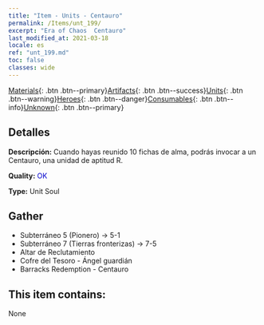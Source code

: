 ```yaml
---
title: "Item - Units - Centauro"
permalink: /Items/unt_199/
excerpt: "Era of Chaos  Centauro"
last_modified_at: 2021-03-18
locale: es
ref: "unt_199.md"
toc: false
classes: wide
---
```

 [Materials](/es/Items/){: .btn .btn--primary}[Artifacts](/es/Items/Artifacts/){: .btn .btn--success}[Units](/es/Items/Units/){: .btn .btn--warning}[Heroes](/es/Items/Heroes/){: .btn .btn--danger}[Consumables](/es/Items/Consumables/){: .btn .btn--info}[Unknown](/es/Items/Unknown/){: .btn .btn--primary}

## Detalles
 **Descripción:** Cuando hayas reunido 10 fichas de alma, podrás invocar a un Centauro, una unidad de aptitud R.

 **Quality:** <span style="color: #0000CD">OK</span>

 **Type:** Unit Soul

## Gather

*    Subterráneo 5 (Pionero) -> 5-1 
*    Subterráneo 7 (Tierras fronterizas) -> 7-5 
*    Altar de Reclutamiento 
*    Cofre del Tesoro - Ángel guardián 
*    Barracks Redemption - Centauro 

## This item contains:

  None

